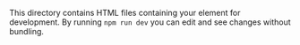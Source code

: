 This directory contains HTML files containing your element for development. By running `npm run dev` you can edit and see changes without bundling.
